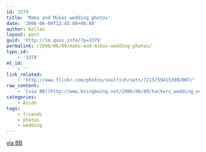```yaml
---
id: 3379
title: 'Mako and Mikas wedding photos'
date: '2006-06-09T12:45:00+00:00'
author: Kellan
layout: post
guid: 'http://lm.quxx.info/?p=3379'
permalink: /2006/06/09/mako-and-mikas-wedding-photos/
typo_id:
    - '3378'
mt_id:
    - ''
link_related:
    - 'http://www.flickr.com/photos/soulfish/sets/72157594153082007/'
raw_content:
    - '[via BB](http://www.boingboing.net/2006/06/08/hackers_wedding_vows.html)'
categories:
    - Aside
tags:
    - friends
    - photos
    - wedding
---
```


[via BB](http://www.boingboing.net/2006/06/08/hackers*wedding*vows.html)
